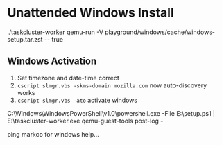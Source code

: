 Unattended Windows Install
==========================

./taskcluster-worker qemu-run -V playground/windows/cache/windows-setup.tar.zst -- true

## Windows Activation
 1. Set timezone and date-time correct
 2. `cscript slmgr.vbs -skms-domain mozilla.com` now auto-discovery works
 3. `cscript slmgr.vbs -ato` activate windows


<!---  -C "powershell.exe -ExecutionPolicy ByPass -File 'D:\setup.ps1' | D:\taskcluster-worker.exe qemu-guest-tools post-log -" --->

C:\Windows\WindowsPowerShell\v1.0\powershell.exe -File E:\setup.ps1 | E:\taskcluster-worker.exe qemu-guest-tools post-log -

ping markco for windows help...
